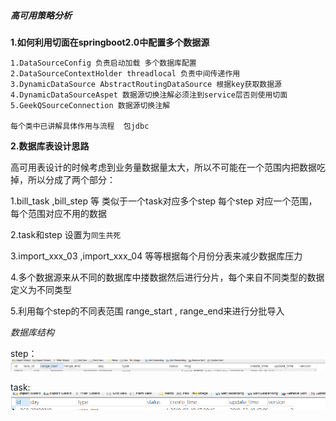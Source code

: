 #####  高可用策略分析 

**1.如何利用切面在springboot2.0中配置多个数据源**

    1.DataSourceConfig 负责启动加载 多个数据库配置
    2.DataSourceContextHolder threadlocal 负责中间传递作用
    3.DynamicDataSource AbstractRoutingDataSource 根据key获取数据源
    4.DynamicDataSourceAspet 数据源切换注解必须注到service层否则使用切面
    5.GeekQSourceConnection 数据源切换注解
    
    每个类中已讲解具体作用与流程  包jdbc
    
**2.数据库表设计思路**

高可用表设计的时候考虑到业务量数据量太大，所以不可能在一个范围内把数据吃掉，所以分成了两个部分：

1.bill_task ,bill_step 等 类似于一个task对应多个step 每个step 对应一个范围，每个范围对应不用的数据

2.task和step  设置为`同生共死` 

3.import_xxx_03 ,import_xxx_04 等等根据每个月份分表来减少数据库压力

4.多个数据源来从不同的数据库中搂数据然后进行分片，每个来自不同类型的数据定义为不同类型

5.利用每个step的不同表范围 range_start , range_end来进行分批导入

_数据库结构_

step：
 ![整体流程](https://raw.githubusercontent.com/qiurunze123/imageall/master/gaokeyong2.png)

task:
![整体流程](https://raw.githubusercontent.com/qiurunze123/imageall/master/gaokeyong3.png)

 